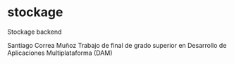 # stockage
Stockage backend

Santiago Correa Muñoz
Trabajo de final de grado superior en Desarrollo de Aplicaciones Multiplataforma (DAM)
